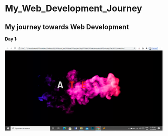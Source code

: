 # My_Web_Development_Journey
## My journey towards Web Development<br>
<b>Day 1:</b>
<br><br>
<img src="Screenshots/Day1.png">
